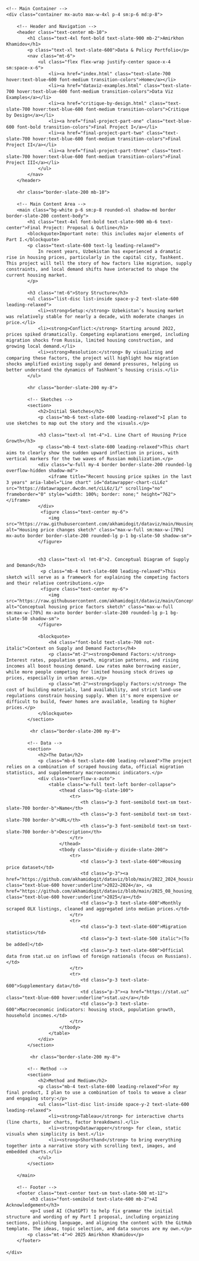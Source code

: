 <!DOCTYPE html>
<html lang="en">
<head>
    <meta charset="UTF-8">
    <meta name="viewport" content="width=device-width, initial-scale=1.0">
    <title>Final Project I | Amirkhon Khamidov's Portfolio</title>
    <script src="https://cdn.tailwindcss.com"></script>
    <link rel="preconnect" href="https://fonts.googleapis.com">
    <link rel="preconnect" href="https://fonts.gstatic.com" crossorigin>
    <link href="https://fonts.googleapis.com/css2?family=Inter:wght@400;500;700&display=swap" rel="stylesheet">
    <style>
        body {
            font-family: 'Inter', sans-serif;
        }
        .content-body h2 {
            font-size: 1.875rem; /* 3xl */
            font-weight: 700;
            color: #1e293b; /* slate-900 */
            margin-bottom: 1.5rem; /* mb-6 */
            margin-top: 2.5rem; /* mt-10 */
        }
        .content-body h3 {
            font-size: 1.5rem; /* 2xl */
            font-weight: 700;
            color: #1e293b; /* slate-900 */
            margin-bottom: 1rem; /* mb-4 */
            margin-top: 2rem; /* mt-8 */
        }
        .content-body blockquote {
            border-left: 4px solid #cbd5e1; /* slate-300 */
            padding-left: 1rem;
            margin: 1.5rem 0;
            color: #475569; /* slate-600 */
            font-style: italic;
        }
    </style>
</head>
<body class="bg-slate-50 text-slate-800">

    <!-- Main Container -->
    <div class="container mx-auto max-w-4xl p-4 sm:p-6 md:p-8">

        <!-- Header and Navigation -->
        <header class="text-center mb-10">
            <h1 class="text-4xl font-bold text-slate-900 mb-2">Amirkhon Khamidov</h1>
            <p class="text-xl text-slate-600">Data & Policy Portfolio</p>
            <nav class="mt-6">
                <ul class="flex flex-wrap justify-center space-x-4 sm:space-x-6">
                    <li><a href="index.html" class="text-slate-700 hover:text-blue-600 font-medium transition-colors">Home</a></li>
                    <li><a href="dataviz-examples.html" class="text-slate-700 hover:text-blue-600 font-medium transition-colors">Data Viz Examples</a></li>
                    <li><a href="critique-by-design.html" class="text-slate-700 hover:text-blue-600 font-medium transition-colors">Critique by Design</a></li>
                    <li><a href="final-project-part-one" class="text-blue-600 font-bold transition-colors">Final Project I</a></li>
                    <li><a href="final-project-part-two" class="text-slate-700 hover:text-blue-600 font-medium transition-colors">Final Project II</a></li>
                    <li><a href="final-project-part-three" class="text-slate-700 hover:text-blue-600 font-medium transition-colors">Final Project III</a></li>
                </ul>
            </nav>
        </header>

        <hr class="border-slate-200 mb-10">

        <!-- Main Content Area -->
        <main class="bg-white p-6 sm:p-8 rounded-xl shadow-md border border-slate-200 content-body">
            <h1 class="text-4xl font-bold text-slate-900 mb-6 text-center">Final Project: Proposal & Outline</h1>
            <blockquote>Important note: this includes major elements of Part I.</blockquote>
            <p class="text-slate-600 text-lg leading-relaxed">
                In recent years, Uzbekistan has experienced a dramatic rise in housing prices, particularly in the capital city, Tashkent. This project will tell the story of how factors like migration, supply constraints, and local demand shifts have interacted to shape the current housing market.
            </p>
            
            <h3 class="!mt-6">Story Structure</h3>
            <ul class="list-disc list-inside space-y-2 text-slate-600 leading-relaxed">
                <li><strong>Setup:</strong> Uzbekistan’s housing market was relatively stable for nearly a decade, with moderate changes in price.</li>
                <li><strong>Conflict:</strong> Starting around 2022, prices spiked dramatically. Competing explanations emerged, including migration shocks from Russia, limited housing construction, and growing local demand.</li>
                <li><strong>Resolution:</strong> By visualizing and comparing these factors, the project will highlight how migration shocks amplified existing supply and demand pressures, helping us better understand the dynamics of Tashkent’s housing crisis.</li>
            </ul>

            <hr class="border-slate-200 my-8">

            <!-- Sketches -->
            <section>
                <h2>Initial Sketches</h2>
                <p class="mb-6 text-slate-600 leading-relaxed">I plan to use sketches to map out the story and the visuals.</p>
                
                <h3 class="text-xl !mt-4">1. Line Chart of Housing Price Growth</h3>
                <p class="mb-4 text-slate-600 leading-relaxed">This chart aims to clearly show the sudden upward inflection in prices, with vertical markers for the two waves of Russian mobilization.</p>
                <div class="w-full my-4 border border-slate-200 rounded-lg overflow-hidden shadow-md">
                    <iframe title="Recent housing price spikes in the last 3 years" aria-label="Line chart" id="datawrapper-chart-cLL6z" src="https://datawrapper.dwcdn.net/cLL6z/1/" scrolling="no" frameborder="0" style="width: 100%; border: none;" height="762"></iframe>
                </div>
                 <figure class="text-center my-6">
                    <img src="https://raw.githubusercontent.com/akhamidogit/dataviz/main/Housing%20price%20changes.png" alt="Housing price changes sketch" class="max-w-full sm:max-w-[70%] mx-auto border border-slate-200 rounded-lg p-1 bg-slate-50 shadow-sm">
                </figure>


                <h3 class="text-xl !mt-8">2. Conceptual Diagram of Supply and Demand</h3>
                 <p class="mb-4 text-slate-600 leading-relaxed">This sketch will serve as a framework for explaining the competing factors and their relative contributions.</p>
                 <figure class="text-center my-6">
                    <img src="https://raw.githubusercontent.com/akhamidogit/dataviz/main/Conceptual%20House%20prices.png" alt="Conceptual housing price factors sketch" class="max-w-full sm:max-w-[70%] mx-auto border border-slate-200 rounded-lg p-1 bg-slate-50 shadow-sm">
                </figure>

                <blockquote>
                    <h4 class="font-bold text-slate-700 not-italic">Context on Supply and Demand Factors</h4>
                    <p class="mt-2"><strong>Demand Factors:</strong> Interest rates, population growth, migration patterns, and rising incomes all boost housing demand. Low rates make borrowing easier, while more people competing for limited housing stock drives up prices, especially in urban areas.</p>
                    <p class="mt-2"><strong>Supply Factors:</strong> The cost of building materials, land availability, and strict land-use regulations constrain housing supply. When it's more expensive or difficult to build, fewer homes are available, leading to higher prices.</p>
                </blockquote>
            </section>

             <hr class="border-slate-200 my-8">

            <!-- Data -->
            <section>
                <h2>The Data</h2>
                <p class="mb-6 text-slate-600 leading-relaxed">The project relies on a combination of scraped housing data, official migration statistics, and supplementary macroeconomic indicators.</p>
                <div class="overflow-x-auto">
                    <table class="w-full text-left border-collapse">
                        <thead class="bg-slate-100">
                            <tr>
                                <th class="p-3 font-semibold text-sm text-slate-700 border-b">Name</th>
                                <th class="p-3 font-semibold text-sm text-slate-700 border-b">URL</th>
                                <th class="p-3 font-semibold text-sm text-slate-700 border-b">Description</th>
                            </tr>
                        </thead>
                        <tbody class="divide-y divide-slate-200">
                            <tr>
                                <td class="p-3 text-slate-600">Housing price dataset</td>
                                <td class="p-3"><a href="https://github.com/akhamidogit/dataviz/blob/main/2022_2024_housing_prices.xlsx" class="text-blue-600 hover:underline">2022–2024</a>, <a href="https://github.com/akhamidogit/dataviz/blob/main/2025_08_housing_price.xlsx" class="text-blue-600 hover:underline">2025</a></td>
                                <td class="p-3 text-slate-600">Monthly scraped OLX listings, cleaned and aggregated into median prices.</td>
                            </tr>
                            <tr>
                                <td class="p-3 text-slate-600">Migration statistics</td>
                                <td class="p-3 text-slate-500 italic">(To be added)</td>
                                <td class="p-3 text-slate-600">Official data from stat.uz on inflows of foreign nationals (focus on Russians).</td>
                            </tr>
                            <tr>
                                <td class="p-3 text-slate-600">Supplementary data</td>
                                <td class="p-3"><a href="https://stat.uz" class="text-blue-600 hover:underline">stat.uz</a></td>
                                <td class="p-3 text-slate-600">Macroeconomic indicators: housing stock, population growth, household incomes.</td>
                            </tr>
                        </tbody>
                    </table>
                </div>
            </section>
            
             <hr class="border-slate-200 my-8">

            <!-- Method -->
            <section>
                <h2>Method and Medium</h2>
                <p class="mb-4 text-slate-600 leading-relaxed">For my final product, I plan to use a combination of tools to weave a clear and engaging story:</p>
                <ul class="list-disc list-inside space-y-2 text-slate-600 leading-relaxed">
                    <li><strong>Tableau</strong> for interactive charts (line charts, bar charts, factor breakdowns).</li>
                    <li><strong>Datawrapper</strong> for clean, static visuals when simplicity is best.</li>
                    <li><strong>Shorthand</strong> to bring everything together into a narrative story with scrolling text, images, and embedded charts.</li>
                </ul>
            </section>

        </main>

        <!-- Footer -->
        <footer class="text-center text-sm text-slate-500 mt-12">
             <h3 class="font-semibold text-slate-600 mb-2">AI Acknowledgement</h3>
             <p>I used AI (ChatGPT) to help fix grammar the initial structure and wording of my Part I proposal, including organizing sections, polishing language, and aligning the content with the GitHub template. The ideas, topic selection, and data sources are my own.</p>
            <p class="mt-4">© 2025 Amirkhon Khamidov</p>
        </footer>

    </div>
</body>
</html>

